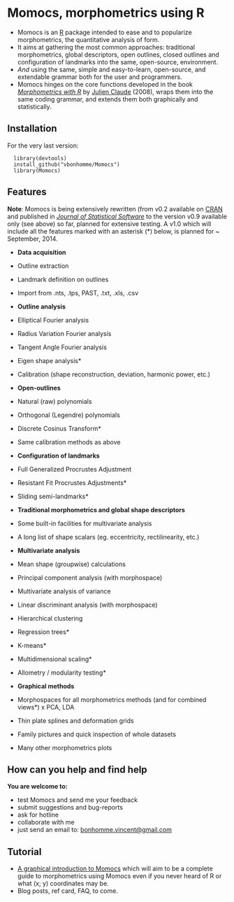Momocs, morphometrics using R
======

 * Momocs is an [R](http://cran.r-project.org/) package intended to ease and to popularize morphometrics, the quantitative analysis of form.
 * It aims at gathering the most common approaches: traditional morphometrics, global descriptors, open outlines, closed outlines and configuration of landmarks into the same, open-source, environment.
 * _And_ using the same, simple and easy-to-learn, open-source, and extendable grammar both for the user and programmers.
 * Momocs hinges on the core functions developed in the book _[Morphometrics with R](http://www.springer.com/statistics/life+sciences,+medicine+%26+health/book/978-0-387-77789-4)_ by [Julien Claude](http://www.isem.univ-montp2.fr/recherche/equipes/biologie-du-developpement-et-evolution/personnel/claude-julien/) (2008), wraps them into the same coding grammar, and extends them both graphically and statistically.

Installation
--------

For the very last version: 
```
  library(devtools)
  install_github("vbonhomme/Momocs")
  library(Momocs)
````

Features
--------
__Note__: Momocs is being extensively rewritten (from v0.2 available on [CRAN](http://cran.r-project.org/web/packages/Momocs/index.html) and published in [_Journal of Statistical Software_](http://www.jstatsoft.org/v56/i13/paper) to the version v0.9 available only (see above) so far, planned for extensive testing. A v1.0 which will include all the features marked with an asterisk (*) below, is planned for ~ September, 2014.

* __Data acquisition__
 * Outline extraction
 * Landmark definition on outlines
 * Import from .nts, .tps, PAST, .txt, .xls, .csv

* __Outline analysis__
 * Elliptical Fourier analysis
 * Radius Variation Fourier analysis
 * Tangent Angle Fourier analysis
 * Eigen shape analysis*
 * Calibration (shape reconstruction, deviation, harmonic power, etc.)
* __Open-outlines__
 * Natural (raw) polynomials
 * Orthogonal (Legendre) polynomials
 * Discrete Cosinus Transform*
 * Same calibration methods as above
* __Configuration of landmarks__
 * Full Generalized Procrustes Adjustment
 * Resistant Fit Procrustes Adjustments*
 * Sliding semi-landmarks*
* __Traditional morphometrics and global shape descriptors__
 * Some built-in facilities for multivariate analysis
 * A long list of shape scalars (eg. eccentricity, rectilinearity, etc.)

* __Multivariate analysis__
 * Mean shape (groupwise) calculations
 * Principal component analysis (with morphospace)
 * Multivariate analysis of variance
 * Linear discriminant analysis (with morphospace)
 * Hierarchical clustering
 * Regression trees*
 * K-means*
 * Multidimensional scaling*
 * Allometry / modularity testing*

* __Graphical methods__
 * Morphospaces for all morphometrics methods (and for combined views*) x PCA, LDA
 * Thin plate splines and deformation grids
 * Family pictures and quick inspection of whole datasets
 * Many other morphometrics plots

How can you help and find help
--------

__You are welcome to:__
* test Momocs and send me your feedback
* submit suggestions and bug-reports
* ask for hotline
* collaborate with me
* just send an email to: bonhomme.vincent@gmail.com

Tutorial
--------
* [A graphical introduction to Momocs](https://github.com/vbonhomme/Momocs-vignette/blob/master/a-graph-intro-Momocs.pdf) which will aim to be a complete guide to morphometrics using Momocs even if you never heard of R or what (x; y) coordinates may be.
* Blog posts, ref card, FAQ, to come.




